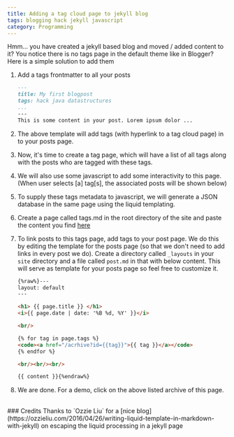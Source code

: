 ```yaml
---
title: Adding a tag cloud page to jekyll blog
tags: blogging hack jekyll javascript
category: Programming
---
```


Hmm... you have created a jekyll based blog and moved / added content to it? You notice there is no tags page in the default theme like in Blogger? Here is a simple solution to add them

1. Add a tags frontmatter to all your posts
	```markdown
	---
	title: My first blogpost
	tags: hack java datastructures
	...
	---
	This is some content in your post. Lorem ipsum dolor ...
	```

2. The above template will add tags (with hyperlink to a tag cloud page) in to your posts page.

3. Now, it's time to create a tag page, which will have a list of all tags along with the posts who are tagged with these tags.

4. We will also use some javascript to add some interactivity to this page. (When user selects [a] tag[s], the associated posts will be shown below)

5. To supply these tags metadata to javascript, we will generate a JSON database in the same page using the liquid templating.

6. Create a page called tags.md in the root directory of the site and paste the content you find [here](https://raw.githubusercontent.com/mmpataki/mmpataki.github.io/master/tags.md)

7. To link posts to this tags page, add tags to your post page. We do this by editing the template for the posts page (so that we don't need to add links in every post we do). Create a directory called `_layouts` in your `site` directory and a file called `post.md` in that with below content. This will serve as template for your posts page so feel free to customize it.
	```markdown
	{%raw%}---
	layout: default
	---

	<h1> {{ page.title }} </h1>
	<i>{{ page.date | date: '%B %d, %Y' }}</i>

	<br/>

	{% for tag in page.tags %}
	<code><a href="/acrhive?id={{tag}}">{{ tag }}</a></code>
	{% endfor %}

	<br/><br/><br/>

	{{ content }}{%endraw%}
	```

8. We are done. For a demo, click on the above listed archive of this page.


<br/>
### Credits
Thanks to `Ozzie Liu` for a [nice blog](https://ozzieliu.com/2016/04/26/writing-liquid-template-in-markdown-with-jekyll) on escaping the liquid processing in a jekyll page